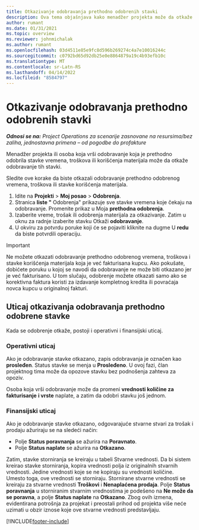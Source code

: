```yaml
---
title: Otkazivanje odobravanja prethodno odobrenih stavki
description: Ova tema objašnjava kako menadžer projekta može da otkaže odobravanje prethodno odobrenih stavki vremena, troškova ili korišćenja materijala.
author: rumant
ms.date: 01/31/2021
ms.topic: overview
ms.reviewer: johnmichalak
ms.author: rumant
ms.openlocfilehash: 03d4511e85e9fc8d596b269274c4a7e10016244c
ms.sourcegitcommit: c0792bd65d92db25e0e8864879a19c4b93efb10c
ms.translationtype: MT
ms.contentlocale: sr-Latn-RS
ms.lasthandoff: 04/14/2022
ms.locfileid: "8584797"
---
```

# <a name="cancel-the-approval-of-previously-approved-entries"></a>Otkazivanje odobravanja prethodno odobrenih stavki

_**Odnosi se na:** Project Operations za scenarije zasnovane na resursima/bez zaliha, jednostavna primena – od pogodbe do profakture_

Menadžer projekta ili osoba koja vrši odobravanje koja je prethodno odobrila stavke vremena, troškova ili korišćenja materijala može da otkaže odobravanje tih stavki. 

Sledite ove korake da biste otkazali odobravanje prethodno odobrenog vremena, troškova ili stavke korišćenja materijala.

1. Idite na **Projekti** \> **Moj posao** \> **Odobrenja**.
2. Stranica **liste "** Odobrenja" prikazuje sve stavke vremena koje čekaju na odobravanje. Promenite prikaz u Moja **prethodna odobrenja**.
3. Izaberite vreme, trošak ili odobrenja materijala za otkazivanje. Zatim u oknu za radnje izaberite stavku Otkaži **odobravanje**.
4. U okviru za potvrdu poruke koji će se pojaviti kliknite na dugme U **redu** da biste potvrdili operaciju.

> [!IMPORTANT]
> Ne možete otkazati odobravanje prethodno odobrenog vremena, troškova i stavke korišćenja materijala koja je već fakturisana kupcu. Ako pokušate, dobićete poruku u kojoj se navodi da odobravanje ne može biti otkazano jer je već fakturisano. U tom slučaju, odobrenje možete otkazati samo ako se korektivna faktura koristi za izdavanje kompletnog kredita ili povraćaja novca kupcu u originalnoj fakturi.

## <a name="impact-of-canceling-the-approval-of-a-previously-approved-entry"></a>Uticaj otkazivanja odobravanja prethodno odobrene stavke

Kada se odobrenje otkaže, postoji i operativni i finansijski uticaj.

### <a name="operational-impact"></a>Operativni uticaj

Ako je odobravanje stavke otkazano, zapis odobravanja je označen kao **prosleđen**. Status stavke se menja u **Prosleđeno**. U ovoj fazi, član projektnog tima može da opozove stavku bez podnošenja zahteva za opoziv.

Osoba koja vrši odobravanje može da promeni **vrednosti količine za fakturisanje** **i vrste** naplate, a zatim da odobri stavku još jednom.

### <a name="financial-impact"></a>Finansijski uticaj

Ako je odobravanje stavke otkazano, odgovarajuće stvarne stvari za trošak i prodaju ažuriraju se na sledeći način:

- Polje **Status poravnanja** se ažurira na **Poravnato**.
- Polje **Status naplate** se ažurira na **Otkazano**.

Zatim, stavke storniranja se kreiraju u tabeli Stvarne vrednosti. Da bi sistem kreirao stavke storniranja, kopira vrednosti polja iz originalnih stvarnih vrednosti. Jedine vrednosti koje se ne kopiraju su vrednosti količine. Umesto toga, ove vrednosti se storniraju. Stornirane stvarne vrednosti se kreiraju za stvarne vrednosti **Troškovi** i **Nenaplaćena prodaja**. Polje **Status poravnanja** u storniranim stvarnim vrednostima je podešeno na **Ne može da se poravna**, a polje **Status naplate** na **Otkazano**. Zbog ovih izmena, evidentirana potrošnja za projekat i preostali prihod od projekta više neće uzimati u obzir iznose koje ove stvarne vrednosti predstavljaju.

[!INCLUDE[footer-include](../includes/footer-banner.md)]
